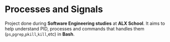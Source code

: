 # Processes and Signals

Project done during **Software Engineering studies** at **ALX School**. It aims to help understand PID, processes and commands that handles them (`ps`,`pgrep`,`pkill`,`kill`,etc) in **Bash**.
